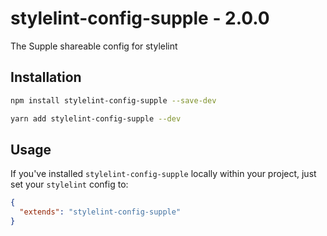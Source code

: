 # stylelint-config-supple - 2.0.0
The Supple shareable config for stylelint

## Installation

```bash
npm install stylelint-config-supple --save-dev
```

```bash
yarn add stylelint-config-supple --dev
```

## Usage

If you've installed `stylelint-config-supple` locally within your project, just set your `stylelint` config to:

```json
{
  "extends": "stylelint-config-supple"
}
```
